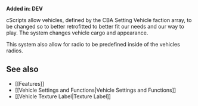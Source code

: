 **Added in: DEV**

cScripts allow vehicles, defined by the CBA Setting Vehicle faction array, to be changed so to better retrofitted to better fit our needs and our way to play. The system changes vehicle cargo and appearance.

This system also allow for radio to be predefined inside of the vehicles radios.

## See also
* [[Features]]
* [[Vehicle Settings and Functions|Vehicle Settings and Functions]] 
* [[Vehicle Texture Label|Texture Label]] 
